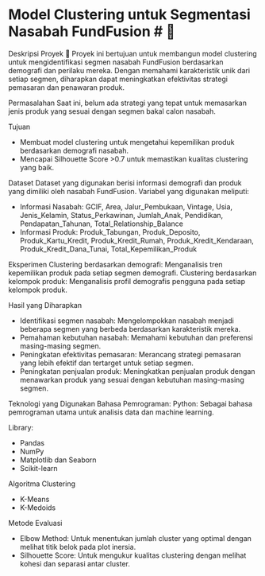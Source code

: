 # Model Clustering untuk Segmentasi Nasabah FundFusion # 🏦

Deskripsi Proyek 📓
Proyek ini bertujuan untuk membangun model clustering untuk mengidentifikasi segmen nasabah FundFusion berdasarkan demografi dan perilaku mereka. Dengan memahami karakteristik unik dari setiap segmen, diharapkan dapat meningkatkan efektivitas strategi pemasaran dan penawaran produk.

Permasalahan 
Saat ini, belum ada strategi yang tepat untuk memasarkan jenis produk yang sesuai dengan segmen bakal calon nasabah.

Tujuan
- Membuat model clustering untuk mengetahui kepemilikan produk berdasarkan demografi nasabah.
- Mencapai Silhouette Score >0.7 untuk memastikan kualitas clustering yang baik.

Dataset
Dataset yang digunakan berisi informasi demografi dan produk yang dimiliki oleh nasabah FundFusion. Variabel yang digunakan meliputi:
  - Informasi Nasabah: GCIF, Area, Jalur_Pembukaan, Vintage, Usia, Jenis_Kelamin, Status_Perkawinan, Jumlah_Anak, Pendidikan, Pendapatan_Tahunan, Total_Relationship_Balance
  - Informasi Produk: Produk_Tabungan, Produk_Deposito, Produk_Kartu_Kredit, Produk_Kredit_Rumah, Produk_Kredit_Kendaraan, Produk_Kredit_Dana_Tunai, Total_Kepemilikan_Produk   

Eksperimen
Clustering berdasarkan demografi: Menganalisis tren kepemilikan produk pada setiap segmen demografi.
Clustering berdasarkan kelompok produk: Menganalisis profil demografis pengguna pada setiap kelompok produk.

Hasil yang Diharapkan
- Identifikasi segmen nasabah: Mengelompokkan nasabah menjadi beberapa segmen yang berbeda berdasarkan karakteristik mereka.
- Pemahaman kebutuhan nasabah: Memahami kebutuhan dan preferensi masing-masing segmen.
- Peningkatan efektivitas pemasaran: Merancang strategi pemasaran yang lebih efektif dan tertarget untuk setiap segmen.
- Peningkatan penjualan produk: Meningkatkan penjualan produk dengan menawarkan produk yang sesuai dengan kebutuhan masing-masing segmen.

Teknologi yang Digunakan
Bahasa Pemrograman:
Python: Sebagai bahasa pemrograman utama untuk analisis data dan machine learning.

Library:
- Pandas
- NumPy
- Matplotlib dan Seaborn
- Scikit-learn

Algoritma Clustering
- K-Means
- K-Medoids

Metode Evaluasi
- Elbow Method: Untuk menentukan jumlah cluster yang optimal dengan melihat titik belok pada plot inersia.
- Silhouette Score: Untuk mengukur kualitas clustering dengan melihat kohesi dan separasi antar cluster.
